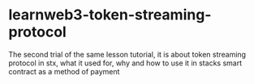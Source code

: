 # learnweb3-token-streaming-protocol
The second trial of the same lesson tutorial, it is about token streaming protocol in stx, what it used for, why and how to use it in stacks smart contract as a method of payment 
